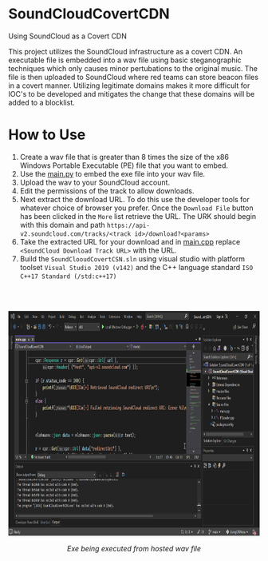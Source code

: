 # SoundCloudCovertCDN
Using SoundCloud as a Covert CDN

This project utilizes the SoundCloud infrastructure as a covert CDN.  An executable file is embedded into a wav file using basic steganographic techniques which only causes minor pertubations to the original music.  The file is then uploaded to SoundCloud where red teams can store beacon files in a covert manner.  Utilizing legitimate domains makes it more difficult for IOC's to be developed and mitigates the change that these domains will be added to a blocklist.  

# How to Use
1.  Create a wav file that is greater than 8 times the size of the x86 Windows Portable Executable (PE) file that you want to embed.
2.  Use the [main.py](https://github.com/reevesrs24/LivingOffAlexa/blob/main/SoundCloudCovertCDN/PythonPEWavEmbedder/main.py) to embed the exe file into your wav file.
3.  Upload the wav to your SoundCloud account.
4.  Edit the permissions of the track to allow downloads.
5.  Next extract the download URL.  To do this use the developer tools for whatever choice of browser you prefer.  Once the `Download File` button has been clicked in the `More` list retrieve the URL.  The URK should begin with this domain and path `https://api-v2.soundcloud.com/tracks/<track id>/download?<params>`
6.  Take the extracted URL for your download and in [main.cpp](https://github.com/reevesrs24/LivingOffAlexa/blob/main/SoundCloudCovertCDN/main.cpp) replace `<SoundCloud Download Track URL>` with the URL.
7.  Build the `SoundClooudCovertCSN.sln` using visual studio with platform toolset `Visual Studio 2019 (v142)` and the C++ language standard `ISO C++17 Standard (/std:c++17)`
</br>
</br>
<p align="center">
  <img width="760" height="450" src="gifs/demo.gif">
  <p align="center"><i>Exe being executed from hosted wav file</i></p>
</p>
